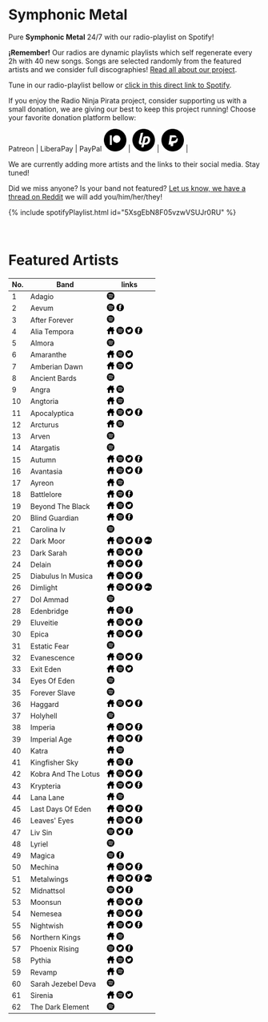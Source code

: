 # Symphonic Metal

Pure **Symphonic Metal** 24/7 with our radio-playlist on Spotify!

**¡Remember!** Our radios are dynamic playlists which self regenerate every 2h with 40 new songs. Songs are selected randomly from the featured artists and we consider full discographies! [Read all about our project](https://radioninjapirata.github.io/).

Tune in our radio-playlist bellow or [click in this direct link to Spotify](https://spoti.fi/33DN7SY).

If you enjoy the Radio Ninja Pirata project, consider supporting us with a small donation, we are giving our best to keep this project running! Choose your favorite donation platform bellow:

 Patreon | LiberaPay | PayPal
<a href="https://www.patreon.com/radioninjapirata" target="_blank"><img src="assets/patreon_black_logo_500x500.png" alt="patreon" height="45" width="45" /></a> | <a href="https://liberapay.com/RadioNinjaPirata/donate" target="_blank"><img src="assets/liberapay_logo_500x500.png" alt="liberapay" height="45" width="45" /></a> | <a href="https://www.paypal.com/cgi-bin/webscr?cmd=_s-xclick&hosted_button_id=TWGZ3KKDLEDUE&source=url" target="_blank"><img src="assets/paypal_black_logo_500x500.png" alt="paypal" height="45" width="45" /></a> |

We are currently adding more artists and the links to their social media. Stay tuned!

Did we miss anyone? Is your band not featured? [Let us know, we have a thread on Reddit](https://www.reddit.com/r/RadioNinjaPirata/comments/iwi0kj/symphonic_metal/) we will add you/him/her/they!

{% include spotifyPlaylist.html id="5XsgEbN8F05vzwVSUJr0RU" %}

<br>

# Featured Artists

No. | Band | links
--- | ---- | -----
1 | Adagio |  <a href="https://open.spotify.com/artist/5QJvZ6s15Hgpjq7UKktjaZ?si=ivV5pV1TSl6_H18xTjCU7A" target="_blank"><img src="assets/spotify_button.png" alt="spotify" height="15" width="15" /></a>   
2 | Aevum |  <a href="https://open.spotify.com/artist/0eFFjQpOEBfbRuZkJBhjlF?si=0yJkAmKyR86eNhO-qr-8cw" target="_blank"><img src="assets/spotify_button.png" alt="spotify" height="15" width="15" /></a>  <a href="https://www.facebook.com/AevumOpera" target="_blank"><img src="assets/facebook_button.png" alt="facebook" height="15" width="15" /></a> 
3 | After Forever |  <a href="https://open.spotify.com/artist/6ISyfZw4EVt16zhmH2lvxp?si=m_1G45oiSC-BiLhxBeypTQ" target="_blank"><img src="assets/spotify_button.png" alt="spotify" height="15" width="15" /></a>   
4 | Alia Tempora | <a href="http://aliatempora.com/" target="_blank"><img src="assets/others_home_button.png" alt="home" height="15" width="15" /></a> <a href="https://open.spotify.com/artist/0JudKrRoiRFtNf39630Knq?si=5Y8ANK3jQEqZNiOORYwRow" target="_blank"><img src="assets/spotify_button.png" alt="spotify" height="15" width="15" /></a> <a href="https://twitter.com/AliaTemporaBand" target="_blank"><img src="assets/twitter_button.png" alt="twitter" height="15" width="15" /></a> <a href="https://www.facebook.com/aliatemporaofficial" target="_blank"><img src="assets/facebook_button.png" alt="facebook" height="15" width="15" /></a> 
5 | Almora |  <a href="https://open.spotify.com/artist/5rThgU18h0ejIeElIlLWkS?si=7m_kjZU_QZaGlgy9ZxvOiA" target="_blank"><img src="assets/spotify_button.png" alt="spotify" height="15" width="15" /></a>   
6 | Amaranthe | <a href="https://www.amaranthe.se/" target="_blank"><img src="assets/others_home_button.png" alt="home" height="15" width="15" /></a> <a href="https://open.spotify.com/artist/2KaW48xlLnXC2v8tvyhWsa?si=5LqQiVYlSgKJr7deNFwtLQ" target="_blank"><img src="assets/spotify_button.png" alt="spotify" height="15" width="15" /></a> <a href="https://twitter.com/Amaranthemetal" target="_blank"><img src="assets/twitter_button.png" alt="twitter" height="15" width="15" /></a>  
7 | Amberian Dawn | <a href="http://amberiandawn.com/" target="_blank"><img src="assets/others_home_button.png" alt="home" height="15" width="15" /></a> <a href="https://open.spotify.com/artist/01DQQFGEOzbFugH5FcVAgI?si=wmnNPFKxRq2JxSIOoOAPsA" target="_blank"><img src="assets/spotify_button.png" alt="spotify" height="15" width="15" /></a> <a href="https://twitter.com/AmberianDawn" target="_blank"><img src="assets/twitter_button.png" alt="twitter" height="15" width="15" /></a>  
8 | Ancient Bards |  <a href="https://open.spotify.com/artist/3ZlSRBv3StWrGuGTAwKskP?si=FqpZgZ0_SaaENhDuJUon2Q" target="_blank"><img src="assets/spotify_button.png" alt="spotify" height="15" width="15" /></a>   
9 | Angra | <a href="http://www.angra.net/" target="_blank"><img src="assets/others_home_button.png" alt="home" height="15" width="15" /></a> <a href="https://open.spotify.com/artist/7IAXZaLTb6nkJr8RmVPn5y?si=h03YARGwToWTskVNrw6FoQ" target="_blank"><img src="assets/spotify_button.png" alt="spotify" height="15" width="15" /></a>   
10 | Angtoria | <a href="www.angtoria.com" target="_blank"><img src="assets/others_home_button.png" alt="home" height="15" width="15" /></a> <a href="https://open.spotify.com/artist/2XboXFS9ENxbne9aajZlAc?si=MonjmjR9R-iE4fN7hou7dQ" target="_blank"><img src="assets/spotify_button.png" alt="spotify" height="15" width="15" /></a>   
11 | Apocalyptica | <a href="https://www.apocalyptica.com/" target="_blank"><img src="assets/others_home_button.png" alt="home" height="15" width="15" /></a> <a href="https://open.spotify.com/artist/4Lm0pUvmisUHMdoky5ch2I?si=nTnFsVDzRyeMg4kSrButgA" target="_blank"><img src="assets/spotify_button.png" alt="spotify" height="15" width="15" /></a> <a href="https://twitter.com/apocalypticafi" target="_blank"><img src="assets/twitter_button.png" alt="twitter" height="15" width="15" /></a> <a href="https://www.facebook.com/Apocalyptica" target="_blank"><img src="assets/facebook_button.png" alt="facebook" height="15" width="15" /></a> 
12 | Arcturus | <a href="www.arcturus.no" target="_blank"><img src="assets/others_home_button.png" alt="home" height="15" width="15" /></a> <a href="https://open.spotify.com/artist/0UGvFl1tJ49Co99gaXZH9Z?si=HcmguPebTNO7NqPWyXGJ_g" target="_blank"><img src="assets/spotify_button.png" alt="spotify" height="15" width="15" /></a>   
13 | Arven |  <a href="https://open.spotify.com/artist/5psOob04AlhfFtI8i7edkO?si=kq3Mcm_UQJ--umc_LrkYfA" target="_blank"><img src="assets/spotify_button.png" alt="spotify" height="15" width="15" /></a>   
14 | Atargatis |  <a href="https://open.spotify.com/artist/0i46XSoOVeCUuP0fPrZK4c?si=TkTvjTDCRwmGo3OlQENPXQ" target="_blank"><img src="assets/spotify_button.png" alt="spotify" height="15" width="15" /></a>   
15 | Autumn | <a href="http://www.autumn-band.com/" target="_blank"><img src="assets/others_home_button.png" alt="home" height="15" width="15" /></a> <a href="https://open.spotify.com/artist/75dif5k1z7KxuqBrFrKq8r?si=x3hqxx8fTuqz3v6IhmBvVg" target="_blank"><img src="assets/spotify_button.png" alt="spotify" height="15" width="15" /></a> <a href="https://twitter.com/AutumnNL" target="_blank"><img src="assets/twitter_button.png" alt="twitter" height="15" width="15" /></a> <a href="https://www.facebook.com/AutumnBand" target="_blank"><img src="assets/facebook_button.png" alt="facebook" height="15" width="15" /></a> 
16 | Avantasia | <a href="https://www.avantasia.net/" target="_blank"><img src="assets/others_home_button.png" alt="home" height="15" width="15" /></a> <a href="https://open.spotify.com/artist/1Ih0fEQQsy9EeAJbYEeQRa?si=-4GwaEXERaWrX843zCni4A" target="_blank"><img src="assets/spotify_button.png" alt="spotify" height="15" width="15" /></a> <a href="https://twitter.com/_avantasia" target="_blank"><img src="assets/twitter_button.png" alt="twitter" height="15" width="15" /></a> <a href="https://www.facebook.com/avantasia" target="_blank"><img src="assets/facebook_button.png" alt="facebook" height="15" width="15" /></a> 
17 | Ayreon | <a href="www.ayreon.com" target="_blank"><img src="assets/others_home_button.png" alt="home" height="15" width="15" /></a> <a href="https://open.spotify.com/artist/2RSApl0SXcVT8Yiy4UaPSt?si=yAdlDFqDSTGGvA9Kl3hT_Q" target="_blank"><img src="assets/spotify_button.png" alt="spotify" height="15" width="15" /></a>   
18 | Battlelore | <a href="http://www.battlelore.net/" target="_blank"><img src="assets/others_home_button.png" alt="home" height="15" width="15" /></a> <a href="https://open.spotify.com/artist/6vDPwpGZIflBoW6Gy3FWFw?si=dDitWnPfT0Cx29noTLfWlw" target="_blank"><img src="assets/spotify_button.png" alt="spotify" height="15" width="15" /></a>  <a href="https://www.facebook.com/BattleloreOfficial" target="_blank"><img src="assets/facebook_button.png" alt="facebook" height="15" width="15" /></a> 
19 | Beyond The Black | <a href="http://www.beyond-the-black.com/de/" target="_blank"><img src="assets/others_home_button.png" alt="home" height="15" width="15" /></a> <a href="https://open.spotify.com/artist/6swnqiL41Bd4gO2fnAXXrf?si=Xq1wxO3pRfmFmsLRrt6Ymw" target="_blank"><img src="assets/spotify_button.png" alt="spotify" height="15" width="15" /></a> <a href="https://twitter.com/_beyondtheblack" target="_blank"><img src="assets/twitter_button.png" alt="twitter" height="15" width="15" /></a>  
20 | Blind Guardian | <a href="https://www.blind-guardian.com/" target="_blank"><img src="assets/others_home_button.png" alt="home" height="15" width="15" /></a> <a href="https://open.spotify.com/artist/7jxJ25p0pPjk0MStloN6o6?si=NEJlXS5NRD-dltJ1jcCfag" target="_blank"><img src="assets/spotify_button.png" alt="spotify" height="15" width="15" /></a>  <a href="https://www.facebook.com/blindguardian" target="_blank"><img src="assets/facebook_button.png" alt="facebook" height="15" width="15" /></a> 
21 | Carolina Iv |  <a href="https://open.spotify.com/artist/1Rv3lyVxne70ReQKMotgAf?si=q_MLU3sQQkS9itmAzApgJw" target="_blank"><img src="assets/spotify_button.png" alt="spotify" height="15" width="15" /></a>   
22 | Dark Moor | <a href="http://www.dark-moor.com/" target="_blank"><img src="assets/others_home_button.png" alt="home" height="15" width="15" /></a> <a href="https://open.spotify.com/artist/0YWKRTzA4kBceGwjywtMkh?si=zSprHMaGTiOGu3ooGF4F4A" target="_blank"><img src="assets/spotify_button.png" alt="spotify" height="15" width="15" /></a> <a href="https://twitter.com/DarkMoorBand" target="_blank"><img src="assets/twitter_button.png" alt="twitter" height="15" width="15" /></a> <a href="https://www.facebook.com/official.darkmoor" target="_blank"><img src="assets/facebook_button.png" alt="facebook" height="15" width="15" /></a> <a href="https://Nona.bandcamp.com" target="_blank"><img src="assets/bandcamp_button.png" alt="bandcamp" height="15" width="15" /></a>
23 | Dark Sarah | <a href="http://www.darksarah.com/" target="_blank"><img src="assets/others_home_button.png" alt="home" height="15" width="15" /></a> <a href="https://open.spotify.com/artist/6TvwiAPxsB2Zj2o8bNlogk?si=hIqCD2i7Tm65Rip75l0gnA" target="_blank"><img src="assets/spotify_button.png" alt="spotify" height="15" width="15" /></a> <a href="https://twitter.com/DarkSarahHQ" target="_blank"><img src="assets/twitter_button.png" alt="twitter" height="15" width="15" /></a> <a href="https://www.facebook.com/DarkSarahHQ" target="_blank"><img src="assets/facebook_button.png" alt="facebook" height="15" width="15" /></a> 
24 | Delain | <a href="http://www.delain.nl/" target="_blank"><img src="assets/others_home_button.png" alt="home" height="15" width="15" /></a> <a href="https://open.spotify.com/artist/6pIRdCtSE5hLFfIfcTAicI?si=Glc3dczVQAeMrAmVMsCVqg" target="_blank"><img src="assets/spotify_button.png" alt="spotify" height="15" width="15" /></a> <a href="https://twitter.com/delainmusic" target="_blank"><img src="assets/twitter_button.png" alt="twitter" height="15" width="15" /></a> <a href="https://www.facebook.com/delainmusic" target="_blank"><img src="assets/facebook_button.png" alt="facebook" height="15" width="15" /></a> 
25 | Diabulus In Musica | <a href="https://diabulusinmusica.com/" target="_blank"><img src="assets/others_home_button.png" alt="home" height="15" width="15" /></a> <a href="https://open.spotify.com/artist/2g98DnPyHWcZXg8cLg0sNF?si=PDzwyUg9QqWD1zYDtLjwhA" target="_blank"><img src="assets/spotify_button.png" alt="spotify" height="15" width="15" /></a> <a href="https://twitter.com/diabulusinmusic" target="_blank"><img src="assets/twitter_button.png" alt="twitter" height="15" width="15" /></a> <a href="https://www.facebook.com/diabulusinmusicaofficial" target="_blank"><img src="assets/facebook_button.png" alt="facebook" height="15" width="15" /></a> 
26 | Dimlight | <a href="https://www.dimlightband.com/" target="_blank"><img src="assets/others_home_button.png" alt="home" height="15" width="15" /></a> <a href="https://open.spotify.com/artist/5HvZylBC2cVmQGncXOWimc?si=J0HJqoTaQaeAHHQ-Uxu_KA" target="_blank"><img src="assets/spotify_button.png" alt="spotify" height="15" width="15" /></a> <a href="https://twitter.com/dimlighttheband" target="_blank"><img src="assets/twitter_button.png" alt="twitter" height="15" width="15" /></a> <a href="https://www.facebook.com/Dimlighttheband" target="_blank"><img src="assets/facebook_button.png" alt="facebook" height="15" width="15" /></a> <a href="https://dimlighttheband.bandcamp.com" target="_blank"><img src="assets/bandcamp_button.png" alt="bandcamp" height="15" width="15" /></a>
27 | Dol Ammad |  <a href="https://open.spotify.com/artist/0KNzvJOFUEtF5VvpEXoGMZ?si=KaTTbU5iQ6CGM4I2SFdGBQ" target="_blank"><img src="assets/spotify_button.png" alt="spotify" height="15" width="15" /></a>   
28 | Edenbridge | <a href="https://www.edenbridge.org/en/main/" target="_blank"><img src="assets/others_home_button.png" alt="home" height="15" width="15" /></a> <a href="https://open.spotify.com/artist/4kRllkt5ryNVBqFinVjBQZ?si=6kz-huIpTqy7OfcSAFnfag" target="_blank"><img src="assets/spotify_button.png" alt="spotify" height="15" width="15" /></a>  <a href="https://www.facebook.com/EdenbridgeOfficial" target="_blank"><img src="assets/facebook_button.png" alt="facebook" height="15" width="15" /></a> 
29 | Eluveitie | <a href="http://www.eluveitie.ch/" target="_blank"><img src="assets/others_home_button.png" alt="home" height="15" width="15" /></a> <a href="https://open.spotify.com/artist/5X0N2k3qMnI8kSrGJT3kfT?si=3Yv4GdiRQIWpIxRXj-XiXA" target="_blank"><img src="assets/spotify_button.png" alt="spotify" height="15" width="15" /></a> <a href="https://twitter.com/eluveitie" target="_blank"><img src="assets/twitter_button.png" alt="twitter" height="15" width="15" /></a> <a href="https://www.facebook.com/eluveitie" target="_blank"><img src="assets/facebook_button.png" alt="facebook" height="15" width="15" /></a> 
30 | Epica | <a href="http://www.epica.nl/" target="_blank"><img src="assets/others_home_button.png" alt="home" height="15" width="15" /></a> <a href="https://open.spotify.com/artist/5HA5aLY3jJV7eimXWkRBBp?si=q8MlSjrLQn6GS11aSdD6Ow" target="_blank"><img src="assets/spotify_button.png" alt="spotify" height="15" width="15" /></a> <a href="https://twitter.com/Epica" target="_blank"><img src="assets/twitter_button.png" alt="twitter" height="15" width="15" /></a> <a href="https://www.facebook.com/epica" target="_blank"><img src="assets/facebook_button.png" alt="facebook" height="15" width="15" /></a> 
31 | Estatic Fear |  <a href="https://open.spotify.com/artist/4Mocb7ciPTl2KmMS6QtM2p?si=3WsyXDM1So6zMzzDRDQAdw" target="_blank"><img src="assets/spotify_button.png" alt="spotify" height="15" width="15" /></a>   
32 | Evanescence | <a href="http://www.evanescence.com/" target="_blank"><img src="assets/others_home_button.png" alt="home" height="15" width="15" /></a> <a href="https://open.spotify.com/artist/5nGIFgo0shDenQYSE0Sn7c?si=yebWt8GqRWymoQG_Bf0Nlg" target="_blank"><img src="assets/spotify_button.png" alt="spotify" height="15" width="15" /></a> <a href="https://twitter.com/evanescence" target="_blank"><img src="assets/twitter_button.png" alt="twitter" height="15" width="15" /></a> <a href="https://www.facebook.com/Evanescence" target="_blank"><img src="assets/facebook_button.png" alt="facebook" height="15" width="15" /></a> 
33 | Exit Eden | <a href="http://exit-eden.com/" target="_blank"><img src="assets/others_home_button.png" alt="home" height="15" width="15" /></a> <a href="https://open.spotify.com/artist/3h9p6ezLoqYJ0viEfqGE4j?si=iQPD4ABlT0ag8dO7SCELKA" target="_blank"><img src="assets/spotify_button.png" alt="spotify" height="15" width="15" /></a> <a href="https://twitter.com/ExitEdenMusic" target="_blank"><img src="assets/twitter_button.png" alt="twitter" height="15" width="15" /></a>  
34 | Eyes Of Eden |  <a href="https://open.spotify.com/artist/3KDrCDEIgQuteRoiBqAAUy?si=HpEvFNK2TYWhjyFfmOQRNA" target="_blank"><img src="assets/spotify_button.png" alt="spotify" height="15" width="15" /></a>   
35 | Forever Slave |  <a href="https://open.spotify.com/artist/53UWktTX4jdqkvviVXntBJ?si=C2CqesTvSb2njXJyP40h9w" target="_blank"><img src="assets/spotify_button.png" alt="spotify" height="15" width="15" /></a>   
36 | Haggard | <a href="https://www.haggard.de/" target="_blank"><img src="assets/others_home_button.png" alt="home" height="15" width="15" /></a> <a href="https://open.spotify.com/artist/7wHPtfK57nbFkg3k16BV5O?si=EXITHPVHTMGigsLne4Cscg" target="_blank"><img src="assets/spotify_button.png" alt="spotify" height="15" width="15" /></a> <a href="https://twitter.com/haggard_metal" target="_blank"><img src="assets/twitter_button.png" alt="twitter" height="15" width="15" /></a> <a href="https://www.facebook.com/official.haggard" target="_blank"><img src="assets/facebook_button.png" alt="facebook" height="15" width="15" /></a> 
37 | Holyhell |  <a href="https://open.spotify.com/artist/37lzaV6j1deiqEQdFKJlba?si=q2l8QZRmTl-05bAr2Ehiqg" target="_blank"><img src="assets/spotify_button.png" alt="spotify" height="15" width="15" /></a>   
38 | Imperia | <a href="http://imperiaband.com/" target="_blank"><img src="assets/others_home_button.png" alt="home" height="15" width="15" /></a> <a href="https://open.spotify.com/artist/2xpyJhcZFhoo81Umj5NIzy?si=dPsdQenTQc2b1LK9JZQcFg" target="_blank"><img src="assets/spotify_button.png" alt="spotify" height="15" width="15" /></a> <a href="https://twitter.com/Imperiaband" target="_blank"><img src="assets/twitter_button.png" alt="twitter" height="15" width="15" /></a> <a href="https://www.facebook.com/imperiaband" target="_blank"><img src="assets/facebook_button.png" alt="facebook" height="15" width="15" /></a> 
39 | Imperial Age | <a href="https://www.imperial-age.com/" target="_blank"><img src="assets/others_home_button.png" alt="home" height="15" width="15" /></a> <a href="https://open.spotify.com/artist/7jlDQREUVAlJR20Zug4MIV?si=CtSyXrvaTYaoykOXQwNvsg" target="_blank"><img src="assets/spotify_button.png" alt="spotify" height="15" width="15" /></a> <a href="https://twitter.com/Imperial_Age" target="_blank"><img src="assets/twitter_button.png" alt="twitter" height="15" width="15" /></a> <a href="https://www.facebook.com/imperialageofficial" target="_blank"><img src="assets/facebook_button.png" alt="facebook" height="15" width="15" /></a> 
40 | Katra | <a href="http://www.katra.fi/" target="_blank"><img src="assets/others_home_button.png" alt="home" height="15" width="15" /></a> <a href="https://open.spotify.com/artist/6cOUrOgpVQFlmvVJ4wVb1v?si=mJlJCpD3TFCRmLlakuvVyg" target="_blank"><img src="assets/spotify_button.png" alt="spotify" height="15" width="15" /></a>   
41 | Kingfisher Sky | <a href="www.kingfishersky.com" target="_blank"><img src="assets/others_home_button.png" alt="home" height="15" width="15" /></a> <a href="https://open.spotify.com/artist/34E4gyjsGHjsqSBmVz9zdV?si=6PNPdCB1QW6_-Da8tDWK6w" target="_blank"><img src="assets/spotify_button.png" alt="spotify" height="15" width="15" /></a>  <a href="https://www.facebook.com/kingfishersky" target="_blank"><img src="assets/facebook_button.png" alt="facebook" height="15" width="15" /></a> 
42 | Kobra And The Lotus | <a href="https://kobraandthelotus.com/" target="_blank"><img src="assets/others_home_button.png" alt="home" height="15" width="15" /></a> <a href="https://open.spotify.com/artist/5hW7RukGK6ErG26zM3Sfzl?si=hUrMJEqIR1WnTjGzA9KIbg" target="_blank"><img src="assets/spotify_button.png" alt="spotify" height="15" width="15" /></a> <a href="https://twitter.com/KATLofficial" target="_blank"><img src="assets/twitter_button.png" alt="twitter" height="15" width="15" /></a> <a href="https://www.facebook.com/KobraAndTheLotus" target="_blank"><img src="assets/facebook_button.png" alt="facebook" height="15" width="15" /></a> 
43 | Krypteria | <a href="http://www.krypteria.de/" target="_blank"><img src="assets/others_home_button.png" alt="home" height="15" width="15" /></a> <a href="https://open.spotify.com/artist/4MN5X8pr84Fliz62NlXhym?si=HBauNHGEQVmjrcqJKTQ-Qg" target="_blank"><img src="assets/spotify_button.png" alt="spotify" height="15" width="15" /></a> <a href="https://twitter.com/krypteriapolis" target="_blank"><img src="assets/twitter_button.png" alt="twitter" height="15" width="15" /></a> <a href="https://www.facebook.com/KrypteriaOfficial" target="_blank"><img src="assets/facebook_button.png" alt="facebook" height="15" width="15" /></a> 
44 | Lana Lane | <a href="https://en.wikipedia.org/wiki/Lana_Lane" target="_blank"><img src="assets/others_home_button.png" alt="home" height="15" width="15" /></a> <a href="https://open.spotify.com/artist/7gVhTTHCFoKdvkw1MEYo5c?si=h_BtPV7cRiSjm4RZ53IxxA" target="_blank"><img src="assets/spotify_button.png" alt="spotify" height="15" width="15" /></a>   
45 | Last Days Of Eden | <a href="http://lastdaysofeden.es/" target="_blank"><img src="assets/others_home_button.png" alt="home" height="15" width="15" /></a> <a href="https://open.spotify.com/artist/4OGVBP9FGoPtrHLBYcaINA?si=24tvB3WkQkWt5Ajw3DR8kA" target="_blank"><img src="assets/spotify_button.png" alt="spotify" height="15" width="15" /></a> <a href="https://twitter.com/LastDaysofEden" target="_blank"><img src="assets/twitter_button.png" alt="twitter" height="15" width="15" /></a> <a href="https://www.facebook.com/lastdaysofeden" target="_blank"><img src="assets/facebook_button.png" alt="facebook" height="15" width="15" /></a> 
46 | Leaves' Eyes | <a href="https://www.leaveseyes.de/" target="_blank"><img src="assets/others_home_button.png" alt="home" height="15" width="15" /></a> <a href="https://open.spotify.com/artist/63qODcvBCdG2kTguOJkEqJ?si=VmaIKeULT9yzsiUVzA47Jw" target="_blank"><img src="assets/spotify_button.png" alt="spotify" height="15" width="15" /></a> <a href="https://twitter.com/Leaves_Eyes" target="_blank"><img src="assets/twitter_button.png" alt="twitter" height="15" width="15" /></a> <a href="https://www.facebook.com/leaveseyesofficial" target="_blank"><img src="assets/facebook_button.png" alt="facebook" height="15" width="15" /></a> 
47 | Liv Sin |  <a href="https://open.spotify.com/artist/7aetQGX0sd3swXqUIWurrE?si=mGGdWAJQTeSCqztJccGCsw" target="_blank"><img src="assets/spotify_button.png" alt="spotify" height="15" width="15" /></a> <a href="https://twitter.com/livsin" target="_blank"><img src="assets/twitter_button.png" alt="twitter" height="15" width="15" /></a> <a href="https://www.facebook.com/livsinofficial" target="_blank"><img src="assets/facebook_button.png" alt="facebook" height="15" width="15" /></a> 
48 | Lyriel |  <a href="https://open.spotify.com/artist/2MGXpsMCYbJwgXUbJZuoJt?si=zUc6rvIRTp2l4g5EFsgqlg" target="_blank"><img src="assets/spotify_button.png" alt="spotify" height="15" width="15" /></a>   
49 | Magica |  <a href="https://open.spotify.com/artist/3xNsqhH9To3sKDLgBMiVS9?si=VzoqXdGpQN2VodLGEi4Q3g" target="_blank"><img src="assets/spotify_button.png" alt="spotify" height="15" width="15" /></a>  <a href="https://www.facebook.com/metalmagica" target="_blank"><img src="assets/facebook_button.png" alt="facebook" height="15" width="15" /></a> 
50 | Mechina | <a href="https://www.mechinamusic.com/" target="_blank"><img src="assets/others_home_button.png" alt="home" height="15" width="15" /></a> <a href="https://open.spotify.com/artist/056E4z3dLY3NlRs1w0YW5y?si=pS5K_2wBQSKmIJRzlqXR8A" target="_blank"><img src="assets/spotify_button.png" alt="spotify" height="15" width="15" /></a> <a href="https://twitter.com/mechinamusic" target="_blank"><img src="assets/twitter_button.png" alt="twitter" height="15" width="15" /></a> <a href="https://www.facebook.com/mechinamusic" target="_blank"><img src="assets/facebook_button.png" alt="facebook" height="15" width="15" /></a> 
51 | Metalwings | <a href="https://metalwings.eu/" target="_blank"><img src="assets/others_home_button.png" alt="home" height="15" width="15" /></a> <a href="https://open.spotify.com/artist/3VBzzOmjwLUcUaxT7JxVGF?si=00zmy82sQ7qsZHAl8n8-Dw" target="_blank"><img src="assets/spotify_button.png" alt="spotify" height="15" width="15" /></a> <a href="https://twitter.com/metalwingsband" target="_blank"><img src="assets/twitter_button.png" alt="twitter" height="15" width="15" /></a> <a href="https://www.facebook.com/metalwingsofficial" target="_blank"><img src="assets/facebook_button.png" alt="facebook" height="15" width="15" /></a> <a href="https://metalwings.bandcamp.com" target="_blank"><img src="assets/bandcamp_button.png" alt="bandcamp" height="15" width="15" /></a>
52 | Midnattsol |  <a href="https://open.spotify.com/artist/3HND3tDShGgRZ0dVkiCl5e?si=lUFab1hEQc6l-jPHTt0_qw" target="_blank"><img src="assets/spotify_button.png" alt="spotify" height="15" width="15" /></a> <a href="https://twitter.com/Midnattsol_Band" target="_blank"><img src="assets/twitter_button.png" alt="twitter" height="15" width="15" /></a> <a href="https://www.facebook.com/Midnattsol.Official" target="_blank"><img src="assets/facebook_button.png" alt="facebook" height="15" width="15" /></a> 
53 | Moonsun | <a href="https://moonsunband.com/en/the-band-2/" target="_blank"><img src="assets/others_home_button.png" alt="home" height="15" width="15" /></a> <a href="https://open.spotify.com/artist/1nSYsxBoOs3Cvi6j6WDXdS?si=6mp87T-9RmOJ7lLWCyh-8g" target="_blank"><img src="assets/spotify_button.png" alt="spotify" height="15" width="15" /></a> <a href="https://twitter.com/MoonSunBand" target="_blank"><img src="assets/twitter_button.png" alt="twitter" height="15" width="15" /></a> <a href="https://www.facebook.com/MoonSunBand" target="_blank"><img src="assets/facebook_button.png" alt="facebook" height="15" width="15" /></a> 
54 | Nemesea | <a href="http://www.nemesea.com/" target="_blank"><img src="assets/others_home_button.png" alt="home" height="15" width="15" /></a> <a href="https://open.spotify.com/artist/0KV2B2b0q24rEawMkFmQvD?si=ZNZx42VJQMGhdWSv5PInsA" target="_blank"><img src="assets/spotify_button.png" alt="spotify" height="15" width="15" /></a> <a href="https://twitter.com/Nemesea" target="_blank"><img src="assets/twitter_button.png" alt="twitter" height="15" width="15" /></a> <a href="https://www.facebook.com/nemeseaofficial" target="_blank"><img src="assets/facebook_button.png" alt="facebook" height="15" width="15" /></a> 
55 | Nightwish | <a href="https://nightwish.com/" target="_blank"><img src="assets/others_home_button.png" alt="home" height="15" width="15" /></a> <a href="https://open.spotify.com/artist/2NPduAUeLVsfIauhRwuft1?si=40K1i_9sQq6rMRC_VZn35A" target="_blank"><img src="assets/spotify_button.png" alt="spotify" height="15" width="15" /></a> <a href="https://twitter.com/NightwishBand" target="_blank"><img src="assets/twitter_button.png" alt="twitter" height="15" width="15" /></a> <a href="https://www.facebook.com/nightwish" target="_blank"><img src="assets/facebook_button.png" alt="facebook" height="15" width="15" /></a> 
56 | Northern Kings | <a href="https://myspace.com/northernkings" target="_blank"><img src="assets/others_home_button.png" alt="home" height="15" width="15" /></a> <a href="https://open.spotify.com/artist/2mKiBiT7SkTNNgWqaZynfw?si=h6O2HqMiTZ-KbWV2aOiucw" target="_blank"><img src="assets/spotify_button.png" alt="spotify" height="15" width="15" /></a>   
57 | Phoenix Rising |  <a href="https://open.spotify.com/artist/5CfOiwfWMiwjN4xS7QZJdw?si=fTS3hHygSsO3pMOcopHy-A" target="_blank"><img src="assets/spotify_button.png" alt="spotify" height="15" width="15" /></a> <a href="https://twitter.com/PhoenixRisingFA" target="_blank"><img src="assets/twitter_button.png" alt="twitter" height="15" width="15" /></a> <a href="https://www.facebook.com/phoenixrisingm" target="_blank"><img src="assets/facebook_button.png" alt="facebook" height="15" width="15" /></a> 
58 | Pythia | <a href="https://en.wikipedia.org/wiki/Pythia_(band)" target="_blank"><img src="assets/others_home_button.png" alt="home" height="15" width="15" /></a> <a href="https://open.spotify.com/artist/5dg60tC4xNykdRQtunIKYu?si=n0B_LdEpSQeUsm1akNY2UA" target="_blank"><img src="assets/spotify_button.png" alt="spotify" height="15" width="15" /></a> <a href="https://twitter.com/Pythia_Tweets" target="_blank"><img src="assets/twitter_button.png" alt="twitter" height="15" width="15" /></a>  
59 | Revamp | <a href="https://en.wikipedia.org/wiki/ReVamp" target="_blank"><img src="assets/others_home_button.png" alt="home" height="15" width="15" /></a> <a href="https://open.spotify.com/artist/4LPznDHsWRPbEivBW6aYqv?si=B_j5bJSBQreUozoVYeCouw" target="_blank"><img src="assets/spotify_button.png" alt="spotify" height="15" width="15" /></a>   
60 | Sarah Jezebel Deva |  <a href="https://open.spotify.com/artist/464Q3pqW5wb4V1yP7HPV5d?si=7cy31rY-Tp67dIM8FfCB8w" target="_blank"><img src="assets/spotify_button.png" alt="spotify" height="15" width="15" /></a>   
61 | Sirenia | <a href="http://sirenia.no/" target="_blank"><img src="assets/others_home_button.png" alt="home" height="15" width="15" /></a> <a href="https://open.spotify.com/album/6p1bkObIukqrIkmo3W3H26?si=apHvM_ViTbSjPW8T8wQpvg" target="_blank"><img src="assets/spotify_button.png" alt="spotify" height="15" width="15" /></a> <a href="https://twitter.com/sireniaband" target="_blank"><img src="assets/twitter_button.png" alt="twitter" height="15" width="15" /></a>  
62 | The Dark Element |  <a href="https://open.spotify.com/artist/4yWabEiTzKShbBiy14Xx7f?si=4f0OC0inStKTUlt9LS0bVA" target="_blank"><img src="assets/spotify_button.png" alt="spotify" height="15" width="15" /></a>   
